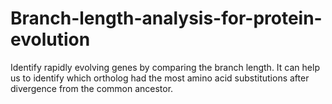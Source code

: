 # Branch-length-analysis-for-protein-evolution
Identify rapidly evolving genes by comparing the branch length. It can help us to identify which ortholog had the most amino acid substitutions after divergence from the common ancestor.
